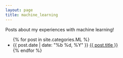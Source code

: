 ```yaml
---
layout: page
title: machine_learning
---
```

Posts about my experiences with machine learning!

<ul class="post-list">
	{% for post in site.categories.ML %}
	<li>
		<span>{{ post.date | date: "%b %d, %Y" }}</span>
		<a href="{{ post.url | prepend: site.baseurl }}">{{ post.title }}</a>
	</li>
	{% endfor %}
</ul>
